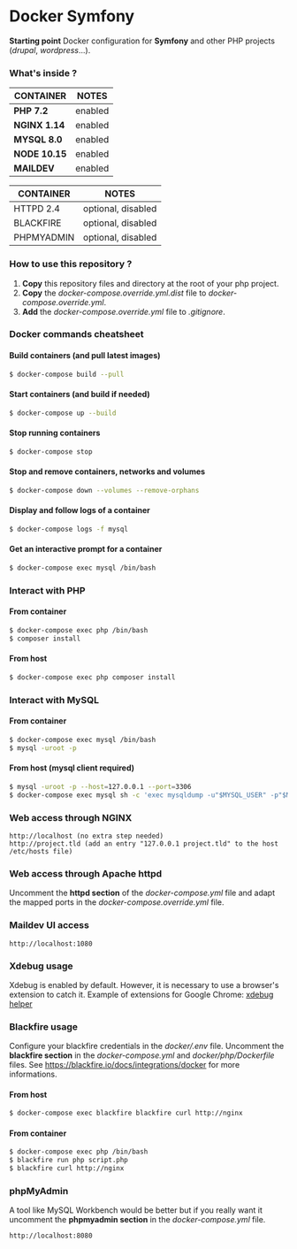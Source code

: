 Docker Symfony
==============

**Starting point** Docker configuration for **Symfony** and other PHP projects (*drupal*, *wordpress*...). 

### What's inside ?

| CONTAINER | NOTES |
|--|--|
| **PHP 7.2** | enabled |
| **NGINX 1.14** | enabled |
| **MYSQL 8.0** | enabled |
| **NODE 10.15** | enabled |
| **MAILDEV** | enabled |

| CONTAINER | NOTES |
|--|--|
| HTTPD 2.4 | optional, disabled |
| BLACKFIRE | optional, disabled |
| PHPMYADMIN | optional, disabled |

### How to use this repository ?

 1. **Copy** this repository files and directory at the root of your php project.
 2. **Copy** the *docker-compose.override.yml.dist* file to *docker-compose.override.yml*.
 3. **Add** the *docker-compose.override.yml* file to *.gitignore*.

### Docker commands cheatsheet
    
#### Build containers (and pull latest images)

```bash
$ docker-compose build --pull
```

#### Start containers (and build if needed)

```bash
$ docker-compose up --build
```

#### Stop running containers

```bash
$ docker-compose stop
```

#### Stop and remove containers, networks and volumes

```bash
$ docker-compose down --volumes --remove-orphans
```

#### Display and follow logs of a container

```bash
$ docker-compose logs -f mysql
```

#### Get an interactive prompt for a container

```bash
$ docker-compose exec mysql /bin/bash
```

### Interact with PHP

#### From container

```bash
$ docker-compose exec php /bin/bash
$ composer install
```

#### From host

```bash
$ docker-compose exec php composer install
```

### Interact with MySQL

#### From container

```bash
$ docker-compose exec mysql /bin/bash
$ mysql -uroot -p
```

#### From host (mysql client required)

```bash
$ mysql -uroot -p --host=127.0.0.1 --port=3306
$ docker-compose exec mysql sh -c 'exec mysqldump -u"$MYSQL_USER" -p"$MYSQL_PASSWORD" "$MYSQL_DATABASE"' > ./dump.sql
```

### Web access through NGINX

    http://localhost (no extra step needed)
    http://project.tld (add an entry "127.0.0.1 project.tld" to the host /etc/hosts file)

### Web access through Apache httpd

Uncomment the **httpd section** of the *docker-compose.yml* file and adapt the mapped ports in the *docker-compose.override.yml* file.

### Maildev UI access

    http://localhost:1080

### Xdebug usage

Xdebug is enabled by default. However, it is necessary to use a browser's extension to catch it.
Example of extensions for Google Chrome: [xdebug helper](https://chrome.google.com/webstore/detail/xdebug-helper/eadndfjplgieldjbigjakmdgkmoaaaoc)

### Blackfire usage

Configure your blackfire credentials in the *docker/.env* file. 
Uncomment the **blackfire section** in the *docker-compose.yml* and *docker/php/Dockerfile* files.
See https://blackfire.io/docs/integrations/docker for more informations.

#### From host

```bash
$ docker-compose exec blackfire blackfire curl http://nginx
```    

#### From container

```bash
$ docker-compose exec php /bin/bash
$ blackfire run php script.php
$ blackfire curl http://nginx
```

### phpMyAdmin 

A tool like MySQL Workbench would be better but if you really want it uncomment the **phpmyadmin section** in the *docker-compose.yml* file.

    http://localhost:8080

